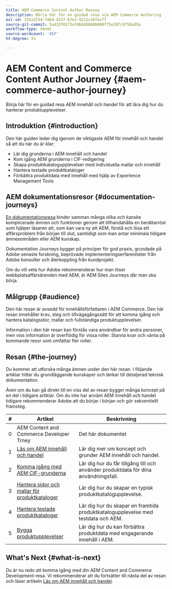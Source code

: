 ```yaml
---
title: AEM Commerce Content Author Resney
description: Börja här för en guidad resa via AEM Commerce Authoring
exl-id: 155a2534-746d-4237-b7e2-9212c36fac7f
source-git-commit: 5ad33f0173afd68d8868b088ff5e20fc9f58ad5a
workflow-type: tm+mt
source-wordcount: '457'
ht-degree: 1%

---
```


# AEM Content and Commerce Content Author Journey {#aem-commerce-author-journey}

Börja här för en guidad resa AEM innehåll och handel för att lära dig hur du hanterar produktupplevelser.

## Introduktion {#introduction}

Den här guiden leder dig igenom de viktigaste AEM för innehåll och handel så att du när du är klar:

* Lär dig grunderna i AEM innehåll och handel
* Kom igång AEM grunderna i CIF-redigering
* Skapa produktkatalogupplevelser med individuella mallar och innehåll
* Hantera testade produktkataloger
* Förbättra produktdata med innehåll med hjälp av Experience Management Tools

## AEM dokumentationsresor {#documentation-journeys}

[En dokumentationsresa](/help/journey-documentation/documentation-journeys.md) binder samman många olika och kanske komplicerade ämnen och funktioner genom att tillhandahålla en berättarröst som hjälper läsaren att, som kan vara ny att AEM, förstå och lösa ett affärsproblem från början till slut, samtidigt som man antar minimala tidigare ämnesområden eller AEM kunskap.

Dokumentation Journeys bygger på principer för god praxis, grundade på Adobe senaste forskning, beprövade implementeringserfarenheter från Adobe konsulter och återkoppling från kundprojekt.

Om du vill veta hur Adobe rekommenderar hur man löser webbplatsaffärsärenden med AEM, är AEM Sites Journeys där man ska börja.

## Målgrupp {#audience}

Den här resan är avsedd för innehållsförfattaren i AEM Commerce. Den här resan innehåller krav, steg och tillvägagångssätt för att komma igång och hantera katalogsidor, mallar och fullständiga produktupplevelser.

Information i den här resan kan förstås vara användbar för andra personer, men viss information är överflödig för vissa roller. Stanna kvar och vänta på kommande resor som omfattar fler roller.

## Resan {#the-journey}

Du kommer att utforska många ämnen under den här resan. I följande artiklar hittar du grundläggande kunskaper och länkar till detaljerad teknisk dokumentation.

Även om du kan gå direkt till en viss del av resan bygger många koncept på en del i tidigare artiklar. Om du inte har använt AEM innehåll och handel tidigare rekommenderar Adobe att du börjar i början och gör sekventiellt framsteg.

| # | Artikel | Beskrivning |
|---|---|---|
| 0 | AEM Content and Commerce Developer Trney | Det här dokumentet |
| 1 | [Läs om AEM innehåll och handel](/help/commerce-cloud/introduction.md) | Lär dig mer om koncept och grunder AEM innehåll och handel. |
| 2 | [Komma igång med AEM CIF-grunderna](getting-started.md) | Lär dig hur du får tillgång till och använder produktdata för dina användningsfall. |
| 3 | [Hantera sidor och mallar för produktkataloger](catalog-templates.md) | Lär dig hur du skapar en typisk produktkatalogupplevelse. |
| 4 | [Hantera testade produktkataloger](staged-catalog.md) | Lär dig hur du skapar en framtida produktkatalogupplevelse med testdata och AEM. |
| 5 | [Bygga produktupplevelser](product-experience-management.md) | Lär dig hur du kan förbättra produktdata med engagerande innehåll i AEM. |

## What&#39;s Next {#what-is-next}

Du är nu redo att komma igång med din AEM Content and Commerce Development-resa. Vi rekommenderar att du fortsätter till nästa del av resan och läser artikeln [Läs om AEM innehåll och handel](/help/commerce-cloud/introduction.md).
